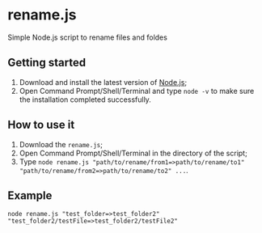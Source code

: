 # rename.js
Simple Node.js script to rename files and foldes

## Getting started
1. Download and install the latest version of [Node.js](https://nodejs.org/en/download/);
2. Open Command Prompt/Shell/Terminal and type `node -v` to make sure the installation completed successfully.

## How to use it
1. Download the `rename.js`;
2. Open Command Prompt/Shell/Terminal in the directory of the script;
3. Type `node rename.js "path/to/rename/from1=>path/to/rename/to1" "path/to/rename/from2=>path/to/rename/to2" ...`.

## Example
`node rename.js "test_folder=>test_folder2" "test_folder2/testFile=>test_folder2/testFile2"`
